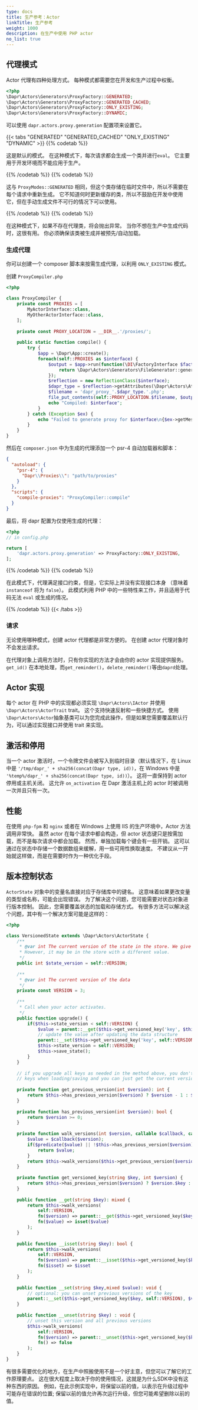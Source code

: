 ```yaml
---
type: docs
title: 生产参考：Actor
linkTitle: 生产参考
weight: 1000
description: 在生产中使用 PHP actor
no_list: true
---
```


## 代理模式

Actor 代理有四种处理方式。 每种模式都需要您在开发和生产过程中权衡。

```php
<?php
\Dapr\Actors\Generators\ProxyFactory::GENERATED;
\Dapr\Actors\Generators\ProxyFactory::GENERATED_CACHED;
\Dapr\Actors\Generators\ProxyFactory::ONLY_EXISTING;
\Dapr\Actors\Generators\ProxyFactory::DYNAMIC;
```

可以使用 `dapr.actors.proxy.generation` 配置项来设置它。

{{< tabs "GENERATED" "GENERATED_CACHED" "ONLY_EXISTING" "DYNAMIC" >}}
{{% codetab %}}

这是默认的模式。 在这种模式下，每次请求都会生成一个类并进行`eval`。 它主要用于开发环境而不能应用于生产。

{{% /codetab %}}
{{% codetab %}}

这与 `ProxyModes::GENERATED` 相同，但这个类存储在临时文件中，所以不需要在每个请求中重新生成。 它不知道何时更新缓存的类，所以不鼓励在开发中使用它，但在手动生成文件不可行的情况下可以使用。

{{% /codetab %}}
{{% codetab %}}

在这种模式下，如果不存在代理类，将会抛出异常。 当你不想在生产中生成代码时，这很有用。 你必须确保该类被生成并被预先/自动加载。

### 生成代理

你可以创建一个 composer 脚本来按需生成代理，以利用 `ONLY_EXISTING` 模式。

创建 `ProxyCompiler.php`

```php
<?php

class ProxyCompiler {
    private const PROXIES = [
        MyActorInterface::class,
        MyOtherActorInterface::class,
    ];
    
    private const PROXY_LOCATION = __DIR__.'/proxies/';
    
    public static function compile() {
        try {
            $app = \Dapr\App::create();
            foreach(self::PROXIES as $interface) {
                $output = $app->run(function(\DI\FactoryInterface $factory) use ($interface) {
                    return \Dapr\Actors\Generators\FileGenerator::generate($interface, $factory);
                });
                $reflection = new ReflectionClass($interface);
                $dapr_type = $reflection->getAttributes(\Dapr\Actors\Attributes\DaprType::class)[0]->newInstance()->type;
                $filename = 'dapr_proxy_'.$dapr_type.'.php';
                file_put_contents(self::PROXY_LOCATION.$filename, $output);
                echo "Compiled: $interface";
            }
        } catch (Exception $ex) {
            echo "Failed to generate proxy for $interface\n{$ex->getMessage()} on line {$ex->getLine()} in {$ex->getFile()}\n";
        }
    }
}
```

然后在 `composer.json` 中为生成的代理添加一个 psr-4 自动加载器和脚本：

```json
{
  "autoload": {
    "psr-4": {
      "Dapr\\Proxies\\": "path/to/proxies"
    }
  },
  "scripts": {
    "compile-proxies": "ProxyCompiler::compile"
  }
}
```

最后，将 dapr 配置为仅使用生成的代理：

```php
<?php
// in config.php

return [
    'dapr.actors.proxy.generation' => ProxyFactory::ONLY_EXISTING,
];
```

{{% /codetab %}}
{{% codetab %}}

在此模式下，代理满足接口约束，但是，它实际上并没有实现接口本身
（意味着 `instanceof` 将为 `false`）。 此模式利用 PHP 中的一些特性来工作，并且适用于代码无法 `eval` 或生成的情况。

{{% /codetab %}}
{{< /tabs >}}

### 请求

无论使用哪种模式，创建 actor 代理都是非常方便的。 在创建 actor 代理对象时不会发出请求。

在代理对象上调用方法时，只有你实现的方法才会由你的 actor 实现提供服务。
`get_id()` 在本地处理，而`get_reminder()`，`delete_reminder()`等由`daprd`处理。

## Actor 实现

每个 actor 在 PHP 中的实现都必须实现 `\Dapr\Actors\IActor` 并使用 `\Dapr\Actors\ActorTrait` trait。 这个支持快速反射和一些快捷方式。 使用`\Dapr\Actors\Actor`抽象基类可以为您完成此操作，但是如果您需要覆盖默认行为，可以通过实现接口并使用 trait 来实现。

## 激活和停用

当一个 actor 激活时，一个令牌文件会被写入到临时目录（默认情况下，在 Linux 中是 `'/tmp/dapr_' + sha256(concat(Dapr type, id))`，在 Windows 中是 `'%temp%/dapr_' + sha256(concat(Dapr type, id))`）。
这将一直保持到 actor 停用或主机关闭。 这允许 `on_activation` 在 Dapr 激活主机上的 actor 时被调用一次并且只有一次。

## 性能

在使用 `php-fpm` 和 `nginx` 或者在 Windows 上使用 IIS 的生产环境中，Actor 方法调用非常快。 虽然 actor 在每个请求中都会构造，但 actor 状态键只是按需加载，而不是每次请求中都会加载。
然而，单独加载每个键会有一些开销。 这可以通过在状态中存储一个数据数组来缓解，用一些可用性换取速度。 不建议从一开始就这样做，而是在需要时作为一种优化手段。

## 版本控制状态

`ActorState` 对象中的变量名直接对应于存储库中的键名。 这意味着如果更改变量的类型或名称，可能会出现错误。 为了解决这个问题，您可能需要对状态对象进行版本控制。 因此，您需要覆盖状态的加载和存储方式。 有很多方法可以解决这个问题，其中有一个解决方案可能是这样的：

```php
<?php

class VersionedState extends \Dapr\Actors\ActorState {
    /**
     * @var int The current version of the state in the store. We give a default value of the current version. 
     * However, it may be in the store with a different value. 
     */
    public int $state_version = self::VERSION;
    
    /**
     * @var int The current version of the data
     */
    private const VERSION = 3;
    
    /**
     * Call when your actor activates.
     */
    public function upgrade() {
        if($this->state_version < self::VERSION) {
            $value = parent::__get($this->get_versioned_key('key', $this->state_version));
            // update the value after updating the data structure
            parent::__set($this->get_versioned_key('key', self::VERSION), $value);
            $this->state_version = self::VERSION;
            $this->save_state();
        }
    }
    
    // if you upgrade all keys as needed in the method above, you don't need to walk the previous
    // keys when loading/saving and you can just get the current version of the key.
    
    private function get_previous_version(int $version): int {
        return $this->has_previous_version($version) ? $version - 1 : $version;
    }
    
    private function has_previous_version(int $version): bool {
        return $version >= 0;
    }
    
    private function walk_versions(int $version, callable $callback, callable $predicate): mixed {
        $value = $callback($version);
        if($predicate($value) || !$this->has_previous_version($version)) {
            return $value;
        }
        return $this->walk_versions($this->get_previous_version($version), $callback, $predicate);
    }
    
    private function get_versioned_key(string $key, int $version) {
        return $this->has_previous_version($version) ? $version.$key : $key;
    }
    
    public function __get(string $key): mixed {
        return $this->walk_versions(
            self::VERSION, 
            fn($version) => parent::__get($this->get_versioned_key($key, $version)),
            fn($value) => isset($value)
        );
    }
    
    public function __isset(string $key): bool {
        return $this->walk_versions(
            self::VERSION,
            fn($version) => parent::__isset($this->get_versioned_key($key, $version)),
            fn($isset) => $isset
        );
    }
    
    public function __set(string $key,mixed $value): void {
        // optional: you can unset previous versions of the key
        parent::__set($this->get_versioned_key($key, self::VERSION), $value);
    }
    
    public function __unset(string $key) : void {
        // unset this version and all previous versions
        $this->walk_versions(
            self::VERSION, 
            fn($version) => parent::__unset($this->get_versioned_key($key, $version)), 
            fn() => false
        );
    }
}
```

有很多需要优化的地方，在生产中照搬使用不是一个好主意，但您可以了解它的工作原理要点。 这在很大程度上取决于你的使用情况，这就是为什么SDK中没有这种东西的原因。 例如，在此示例实现中，将保留以前的值，以表示在升级过程中可能存在错误的位置; 保留以前的值允许再次运行升级，但您可能希望删除以前的值。
